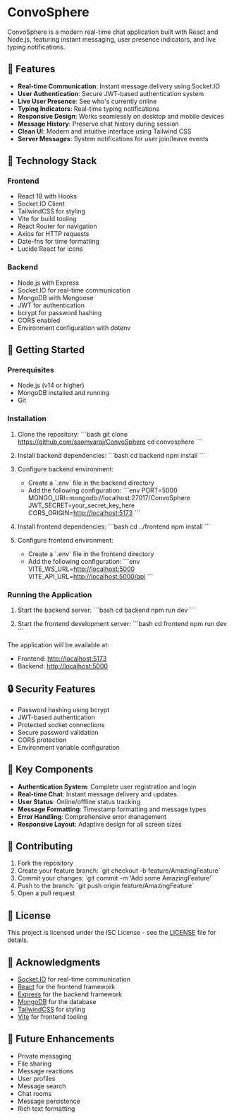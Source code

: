 # ConvoSphere

ConvoSphere is a modern real-time chat application built with React and Node.js, featuring instant messaging, user presence indicators, and live typing notifications.

## 🌟 Features

- **Real-time Communication**: Instant message delivery using Socket.IO
- **User Authentication**: Secure JWT-based authentication system
- **Live User Presence**: See who's currently online
- **Typing Indicators**: Real-time typing notifications
- **Responsive Design**: Works seamlessly on desktop and mobile devices
- **Message History**: Preserve chat history during session
- **Clean UI**: Modern and intuitive interface using Tailwind CSS
- **Server Messages**: System notifications for user join/leave events

## 🔧 Technology Stack

### Frontend

- React 18 with Hooks
- Socket.IO Client
- TailwindCSS for styling
- Vite for build tooling
- React Router for navigation
- Axios for HTTP requests
- Date-fns for time formatting
- Lucide React for icons

### Backend

- Node.js with Express
- Socket.IO for real-time communication
- MongoDB with Mongoose
- JWT for authentication
- bcrypt for password hashing
- CORS enabled
- Environment configuration with dotenv

## 🚀 Getting Started

### Prerequisites

- Node.js (v14 or higher)
- MongoDB installed and running
- Git

### Installation

1. Clone the repository:
\`\`\`bash
git clone <https://github.com/saomyaraj/ConvoSphere>
cd convosphere
\`\`\`

2. Install backend dependencies:
\`\`\`bash
cd backend
npm install
\`\`\`

3. Configure backend environment:
   - Create a \`.env\` file in the backend directory
   - Add the following configuration:
\`\`\`env
PORT=5000
MONGO_URI=mongodb://localhost:27017/ConvoSphere
JWT_SECRET=your_secret_key_here
CORS_ORIGIN=<http://localhost:5173>
\`\`\`

4. Install frontend dependencies:
\`\`\`bash
cd ../frontend
npm install
\`\`\`

5. Configure frontend environment:
   - Create a \`.env\` file in the frontend directory
   - Add the following configuration:
\`\`\`env
VITE_WS_URL=<http://localhost:5000>
VITE_API_URL=<http://localhost:5000/api>
\`\`\`

### Running the Application

1. Start the backend server:
\`\`\`bash
cd backend
npm run dev
\`\`\`

2. Start the frontend development server:
\`\`\`bash
cd frontend
npm run dev
\`\`\`

The application will be available at:

- Frontend: <http://localhost:5173>
- Backend: <http://localhost:5000>

## 🔒 Security Features

- Password hashing using bcrypt
- JWT-based authentication
- Protected socket connections
- Secure password validation
- CORS protection
- Environment variable configuration

## 🎯 Key Components

- **Authentication System**: Complete user registration and login
- **Real-time Chat**: Instant message delivery and updates
- **User Status**: Online/offline status tracking
- **Message Formatting**: Timestamp formatting and message types
- **Error Handling**: Comprehensive error management
- **Responsive Layout**: Adaptive design for all screen sizes

## 🤝 Contributing

1. Fork the repository
2. Create your feature branch: \`git checkout -b feature/AmazingFeature\`
3. Commit your changes: \`git commit -m 'Add some AmazingFeature'\`
4. Push to the branch: \`git push origin feature/AmazingFeature\`
5. Open a pull request

## 📝 License

This project is licensed under the ISC License - see the [LICENSE](LICENSE) file for details.

## 🙏 Acknowledgments

- [Socket.IO](https://socket.io/) for real-time communication
- [React](https://reactjs.org/) for the frontend framework
- [Express](https://expressjs.com/) for the backend framework
- [MongoDB](https://www.mongodb.com/) for the database
- [TailwindCSS](https://tailwindcss.com/) for styling
- [Vite](https://vitejs.dev/) for frontend tooling

## 🔮 Future Enhancements

- Private messaging
- File sharing
- Message reactions
- User profiles
- Message search
- Chat rooms
- Message persistence
- Rich text formatting
